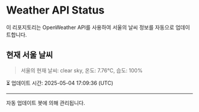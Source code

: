 
# Weather API Status

이 리포지토리는 OpenWeather API를 사용하여 서울의 날씨 정보를 자동으로 업데이트합니다.

## 현재 서울 날씨
> 서울의 현재 날씨: clear sky, 온도: 7.76°C, 습도: 100%

⏳ 업데이트 시간: 2025-05-04 17:09:36 (UTC)

---
자동 업데이트 봇에 의해 관리됩니다.
